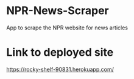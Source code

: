 # NPR-News-Scraper
App to scrape the NPR website for news articles

# Link to deployed site
https://rocky-shelf-90831.herokuapp.com/
